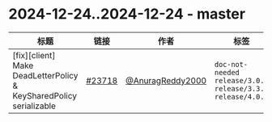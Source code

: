 # 2024-12-24..2024-12-24 - master
| 标题 | 链接 | 作者 | 标签 |
| - | :--: | :--: | - |
| [fix][client] Make DeadLetterPolicy & KeySharedPolicy serializable | [#23718](https://github.com/apache/pulsar/pull/23718) | [@AnuragReddy2000](https://github.com/AnuragReddy2000) | `doc-not-needed` `release/3.0.9` `release/3.3.4` `release/4.0.2`  | 
